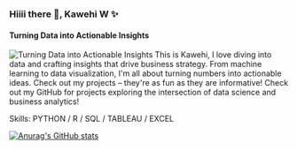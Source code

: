 ### Hiiii there 👋, Kawehi W ✨
#### Turning Data into Actionable Insights
![Turning Data into Actionable Insights](https://repository-images.githubusercontent.com/332577595/4b2b2100-a3c3-11eb-841f-057d4a44beb4)
This is Kawehi, I love diving into data and crafting insights that drive business strategy. From machine learning to data visualization, I'm all about turning numbers into actionable ideas. Check out my projects – they're as fun as they are informative! Check out my GitHub for projects exploring the intersection of data science and business analytics!

Skills: PYTHON / R / SQL / TABLEAU / EXCEL


[![Anurag's GitHub stats](https://github-readme-stats.vercel.app/api?username=kawehiw)](https://github.com/anuraghazra/github-readme-stats)

<!--
**KawehiW/KawehiW** is a ✨ _special_ ✨ repository because its `README.md` (this file) appears on your GitHub profile.

Here are some ideas to get you started:

- 🔭 I’m currently working on ...
- 🌱 I’m currently learning ...
- 👯 I’m looking to collaborate on ...
- 🤔 I’m looking for help with ...
- 💬 Ask me about ...
- 📫 How to reach me: ...
- 😄 Pronouns: ...
- ⚡ Fun fact: ...
-->

